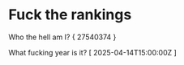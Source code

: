 # Fuck the rankings

Who the hell am I?
{ 27540374 }

What fucking year is it?
[ 2025-04-14T15:00:00Z ]
